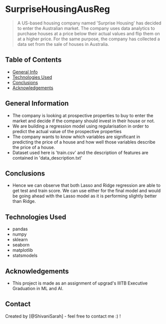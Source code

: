 # SurpriseHousingAusReg

> A US-based housing company named 'Surprise Housing' has decided to enter the Australian market. The company uses data analytics to purchase houses at a price below their actual values and flip them on at a higher price. For the same purpose, the company has collected a data set from the sale of houses in Australia. 


## Table of Contents
* [General Info](#general-information)
* [Technologies Used](#technologies-used)
* [Conclusions](#conclusions)
* [Acknowledgements](#acknowledgements)

<!-- You can include any other section that is pertinent to your problem -->

## General Information
- The company is looking at prospective properties to buy to enter the market and decide if the company should invest in their house or not.
- We are building a regression model using regularisation in order to predict the actual value of the prospective properties
- The company wants to know which variables are significant in predicting the price of a house and how well those variables describe the price of a house.
- Dataset used here is 'train.csv' and the description of features are contained in 'data_description.txt'

<!-- You don't have to answer all the questions - just the ones relevant to your project. -->

## Conclusions
- Hence we can observe that both Lasso and Ridge regression are able to get test and train score. We can use either for the final model and would be going ahead with the Lasso model as it is performing slightly better than Ridge.

<!-- You don't have to answer all the questions - just the ones relevant to your project. -->


## Technologies Used 
- pandas
- numpy
- sklearn
- seaborn
- matplotlib
- statsmodels

<!-- As the libraries versions keep on changing, it is recommended to mention the version of library used in this project -->

## Acknowledgements
- This project is made as an assignment of upgrad's IIITB Executive Graduation in ML and AI.


## Contact
Created by [@ShivaniSarah] - feel free to contact me :) !


<!-- Optional -->
<!-- ## License -->
<!-- This project is open source and available under the [... License](). -->

<!-- You don't have to include all sections - just the one's relevant to your project -->
